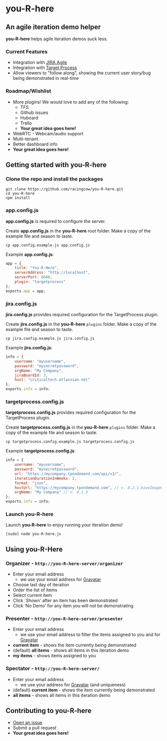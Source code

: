 you-R-here
==========

An agile iteration demo helper
------------------------------

__you-R-here__ helps agile iteration demos suck less. 

### Current Features
*  Integration with [JIRA Agile](https://www.atlassian.com/software/jira/agile)
*  Integration with [Target Process](http://www.targetprocess.com/)
*  Allow viewers to "follow along", showing the current user story/bug being demonstrated in real-time

### Roadmap/Wishlist
* More plugins! We would love to add any of the following:
	*  TFS
	*  Github issues
	*  Huboard
	*  Trello
	*  __Your great idea goes here!__
*  WebRTC - Webcam/audio support
*  Multi-tenant
*  Better dashboard info
*  __Your great idea goes here!__

Getting started with you-R-here
------------------------------
### Clone the repo and install the packages
```Shell
git clone https://github.com/racingcow/you-R-here.git
cd you-R-here
npm install
```

### app.config.js
__app.config.js__ is required to configure the server.

Create __app.config.js__ in the __you-R-here__ root folder. Make a copy of the example file and season to taste.
```Shell
cp app.config.example.js app.config.js
````

Example  __app.config.js__:
```javascript
app = {
	title: "You-R-Here",
	serverAddress: "http://localhost",
	serverPort: 8080,
	plugin: "targetprocess"
};
exports.app = app;
```

### jira.config.js
__jira.config.js__ provides required configuration for the TargetProcess plugin.

Create __jira.config.js__ in the __you-R-here__ `plugins` folder.  Make a copy of the example file and season to taste.
```Shell
cp jira.config.example.js jira.config.js
````

Example  __jira.config.js__:
```javascript
info = {
	username: "myusername",
	password: "mysecretpassword",
	orgName: "My Company",
	jiraBoardId: 3,
	host: "criticaltech.atlassian.net"
};
exports.info = info;
```

### targetprocess.config.js
__targetprocess.config.js__ provides required configuration for the TargetProcess plugin.

Create __targetprocess.config.js__ in the __you-R-here__ `plugins` folder.  Make a copy of the example file and season to taste.
```Shell
cp targetprocess.config.example.js targetprocess.config.js
````

Example  __targetprocess.config.js__:
```javascript
info = {
	username: "myusername",
	password: "mysecretpassword",
	url: "https://mycompany.tpondemand.com/api/v1/",
	iterationDurationInWeeks: 2,
	format: "json",
	hostUrl: "https://mycompany.tpondemand.com", // v. 0.2.1 baseImageUrl --> hostUrl
	orgName: "My Company" // v. 0.1.3
};
exports.info = info;
```

### Launch __you-R-here__
Launch __you-R-here__ to enjoy running your iteration demo!

```Shell
[sudo] node you-R-here.js
```

Using you-R-Here
------------------------------
### Organizer - `http://you-R-here-server/organizer`
* Enter your email address
	* we use your email address for [Gravatar](http://gravatar.com)
* Choose last day of iteration
* Order the list of items
* Select current item
* Click `Shown' after an item has been demonstrated
* Click 'No Demo' for any item you will not be demonstrating

### Presenter - `http://you-R-here-server/presenter`
* Enter your email address 
	* we use your email address to filter the items assigned to you and for [Gravatar](http://gravatar.com)
* __current item__ - shows the item currently being demonstrated
* (default) __all items__ - shows all items in this iteration demo
* __my items__ - shows items assigned to you

### Spectator - `http://you-R-here-server/`
* Enter your email address
	* we use your address for [Gravatar](http://gravatar.com) (and uniqueness) 
* (default) __current item__ - shows the item currently being demonstrated
* __all items__ - shows all items in this iteration demo

Contributing to you-R-here
------------------------------
* [Open an issue](https://github.com/racingcow/you-R-here/issues)
* Submit a pull request
* __Your great idea goes here!__
